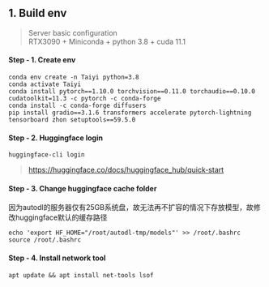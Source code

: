 ## 1. Build env
> Server basic configuration \
> RTX3090 + Miniconda + python 3.8 + cuda 11.1

#### Step - 1. Create env
```shell
conda env create -n Taiyi python=3.8
conda activate Taiyi
conda install pytorch==1.10.0 torchvision==0.11.0 torchaudio==0.10.0 cudatoolkit=11.3 -c pytorch -c conda-forge
conda install -c conda-forge diffusers
pip install gradio==3.1.6 transformers accelerate pytorch-lightning tensorboard zhon setuptools==59.5.0
```

#### Step - 2. Huggingface login

```shell
huggingface-cli login
```

> https://huggingface.co/docs/huggingface_hub/quick-start
> 
#### Step - 3. Change huggingface cache folder
因为autodl的服务器仅有25GB系统盘，故无法再不扩容的情况下存放模型，故修改huggingface默认的缓存路径
```shell
echo 'export HF_HOME="/root/autodl-tmp/models"' >> /root/.bashrc
source /root/.bashrc
```

#### Step - 4. Install network tool
```shell
apt update && apt install net-tools lsof
```
